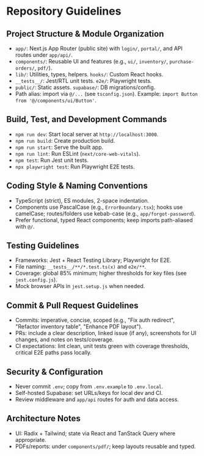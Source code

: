 # Repository Guidelines

## Project Structure & Module Organization
- `app/`: Next.js App Router (public site) with `login/`, `portal/`, and API routes under `app/api/`.
- `components/`: Reusable UI and features (e.g., `ui/`, `inventory/`, `purchase-orders/`, `pdf/`).
- `lib/`: Utilities, types, helpers. `hooks/`: Custom React hooks.
- `__tests__/`: Jest/RTL unit tests. `e2e/`: Playwright tests.
- `public/`: Static assets. `supabase/`: DB migrations/config.
- Path alias: import via `@/...` (see `tsconfig.json`). Example: `import Button from '@/components/ui/Button'`.

## Build, Test, and Development Commands
- `npm run dev`: Start local server at `http://localhost:3000`.
- `npm run build`: Create production build.
- `npm run start`: Serve the built app.
- `npm run lint`: Run ESLint (`next/core-web-vitals`).
- `npm test`: Run Jest unit tests.
- `npx playwright test`: Run Playwright E2E tests.

## Coding Style & Naming Conventions
- TypeScript (strict), ES modules, 2-space indentation.
- Components use PascalCase (e.g., `ErrorBoundary.tsx`); hooks use camelCase; routes/folders use kebab-case (e.g., `app/forgot-password`).
- Prefer functional, typed React components; keep imports path-aliased with `@/`.

## Testing Guidelines
- Frameworks: Jest + React Testing Library; Playwright for E2E.
- File naming: `__tests__/**/*.test.ts(x)` and `e2e/**`.
- Coverage: global 85% minimum; higher thresholds for key files (see `jest.config.js`).
- Mock browser APIs in `jest.setup.js` when needed.

## Commit & Pull Request Guidelines
- Commits: imperative, concise, scoped (e.g., "Fix auth redirect", "Refactor inventory table", "Enhance PDF layout").
- PRs: include a clear description, linked issue (if any), screenshots for UI changes, and notes on tests/coverage.
- CI expectations: lint clean, unit tests green with coverage thresholds, critical E2E paths pass locally.

## Security & Configuration
- Never commit `.env`; copy from `.env.example` to `.env.local`.
- Self-hosted Supabase: set URLs/keys for local dev and CI.
- Review middleware and `app/api` routes for auth and data access.

## Architecture Notes
- UI: Radix + Tailwind; state via React and TanStack Query where appropriate.
- PDFs/reports: under `components/pdf/`; keep layouts reusable and typed.
